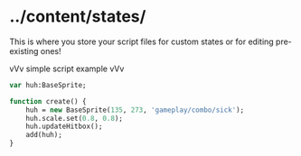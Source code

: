 # ../content/states/
This is where you store your script files for custom states or for editing pre-existing ones!

vVv simple script example vVv
```haxe
var huh:BaseSprite;

function create() {
    huh = new BaseSprite(135, 273, 'gameplay/combo/sick');
    huh.scale.set(0.8, 0.8);
    huh.updateHitbox();
    add(huh);
}
```